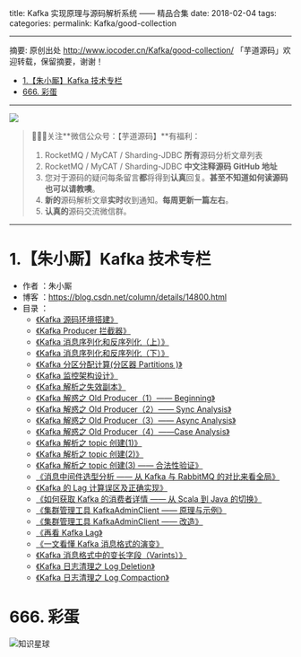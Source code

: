 title: Kafka 实现原理与源码解析系统 —— 精品合集
date: 2018-02-04
tags:
categories:
permalink: Kafka/good-collection

-------

摘要: 原创出处 http://www.iocoder.cn/Kafka/good-collection/ 「芋道源码」欢迎转载，保留摘要，谢谢！

- [1.【朱小厮】Kafka 技术专栏](http://www.iocoder.cn/Kafka/good-collection/)
- [666. 彩蛋](http://www.iocoder.cn/Kafka/good-collection/)

-------

![](http://www.iocoder.cn/images/common/wechat_mp_2017_07_31.jpg)

> 🙂🙂🙂关注**微信公众号：【芋道源码】**有福利：
> 1. RocketMQ / MyCAT / Sharding-JDBC **所有**源码分析文章列表
> 2. RocketMQ / MyCAT / Sharding-JDBC **中文注释源码 GitHub 地址**
> 3. 您对于源码的疑问每条留言**都**将得到**认真**回复。**甚至不知道如何读源码也可以请教噢**。
> 4. **新的**源码解析文章**实时**收到通知。**每周更新一篇左右**。
> 5. **认真的**源码交流微信群。

-------

# 1.【朱小厮】Kafka 技术专栏

* 作者 ：朱小厮
* 博客 ：https://blog.csdn.net/column/details/14800.html
* 目录 ：
    * [《Kafka 源码环境搭建》](http://www.iocoder.cn/Kafka/build-debugging-environment)
    * [《Kafka Producer 拦截器》](http://www.iocoder.cn/Kafka/producer-producer)
    * [《Kafka 消息序列化和反序列化（上）》](http://www.iocoder.cn/Kafka/message-serialize-1)
    * [《Kafka 消息序列化和反序列化（下）》](http://www.iocoder.cn/Kafka/message-serialize-1)
    * [《Kafka 分区分配计算(分区器 Partitions )》](http://www.iocoder.cn/Kafka/partitions)
    * [《Kafka 监控架构设计》](http://www.iocoder.cn/Kafka/monitor-design)
    * [《Kafka 解析之失效副本》](http://www.iocoder.cn/Kafka/failure-of-copy)
    * [《Kafka 解惑之 Old Producer（1）—— Beginning》](http://www.iocoder.cn/Kafka/old-producer-beginning)
    * [《Kafka 解惑之 Old Producer（2）—— Sync Analysis》](http://www.iocoder.cn/Kafka/old-producer-sync-analysis)
    * [《Kafka 解惑之 Old Producer（3）—— Async Analysis》](http://www.iocoder.cn/Kafka/old-producer-async-analysis)
    * [《Kafka 解惑之 Old Producer（4）——Case Analysis》](http://www.iocoder.cn/Kafka/old-producer-case-analysis)
    * [《Kafka 解析之 topic 创建(1)》](http://www.iocoder.cn/Kafka/topic-create-1)
    * [《Kafka 解析之 topic 创建(2)》](http://www.iocoder.cn/Kafka/topic-create-2)
    * [《Kafka 解析之 topic 创建(3) —— 合法性验证》](http://www.iocoder.cn/Kafka/topic-create-3)
    * [《消息中间件选型分析 —— 从 Kafka 与 RabbitMQ 的对比来看全局》](http://www.iocoder.cn/Kafka/vs-rabbitmq)
    * [《Kafka 的 Lag 计算误区及正确实现》](http://www.iocoder.cn/Kafka/lag)
    * [《如何获取 Kafka 的消费者详情 —— 从 Scala 到 Java 的切换》](http://www.iocoder.cn/Kafka/from-scala-to-java)
    * [《集群管理工具 KafkaAdminClient —— 原理与示例》](http://www.iocoder.cn/Kafka/KafkaAdminClient-1)
    * [《集群管理工具 KafkaAdminClient —— 改造》](http://www.iocoder.cn/Kafka/)
    * [《再看 Kafka Lag》](http://www.iocoder.cn/Kafka/lag-2)
    * [《一文看懂 Kafka 消息格式的演变》](http://www.iocoder.cn/Kafka/message-format)
    * [《Kafka 消息格式中的变长字段（Varints）》](http://www.iocoder.cn/Kafka/varints)
    * [《Kafka 日志清理之 Log Deletion》](http://www.iocoder.cn/Kafka/log-deletion)
    * [《Kafka 日志清理之 Log Compaction》](http://www.iocoder.cn/Kafka/log-compaction)

# 666. 彩蛋

![知识星球](http://www.iocoder.cn/images/Architecture/2017_12_29/01.png)
